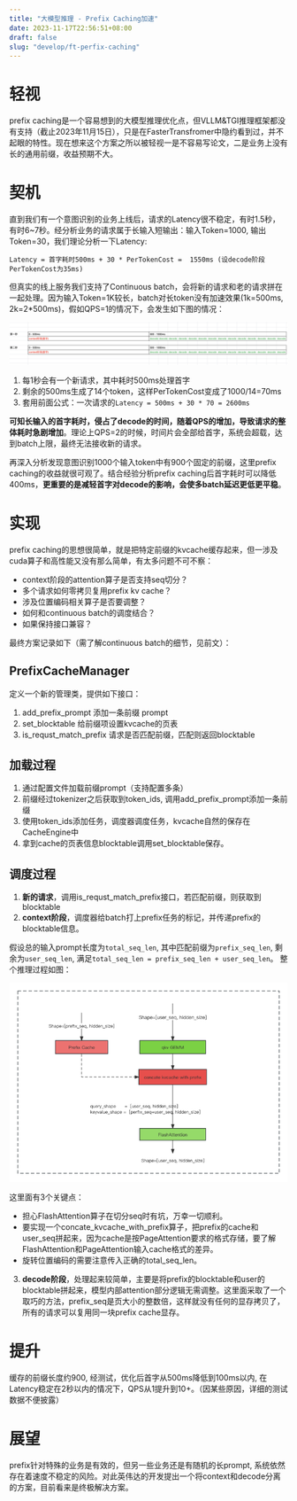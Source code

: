 ```yaml
---
title: "大模型推理 - Prefix Caching加速"
date: 2023-11-17T22:56:51+08:00
draft: false
slug: "develop/ft-perfix-caching"
---
```


# 轻视

prefix caching是一个容易想到的大模型推理优化点，但VLLM&TGI推理框架都没有支持（截止2023年11月15日），只是在FasterTransfromer中隐约看到过，并不起眼的特性。现在想来这个方案之所以被轻视一是不容易写论文，二是业务上没有长的通用前缀，收益预期不大。

# 契机
直到我们有一个意图识别的业务上线后，请求的Latency很不稳定，有时1.5秒，有时6~7秒。经分析业务的请求属于长输入短输出：输入Token=1000, 输出Token=30，我们理论分析一下Latency: 

`Latency = 首字耗时500ms + 30 * PerTokenCost =  1550ms (设decode阶段PerTokenCost为35ms)`

但真实的线上服务我们支持了Continuous batch，会将新的请求和老的请求拼在一起处理。因为输入Token=1K较长，batch对长token没有加速效果(1k=500ms, 2k=2*500ms)，假如QPS=1的情况下，会发生如下图的情况：

![image](/images/posts/prefix_caching/first_word.png)


1. 每1秒会有一个新请求，其中耗时500ms处理首字
2. 剩余的500ms生成了14个token，这样PerTokenCost变成了1000/14=70ms
3. 套用前面公式：一次请求的`Latency = 500ms + 30 * 70 = 2600ms`

**可知长输入的首字耗时，侵占了decode的时间，随着QPS的增加，导致请求的整体耗时急剧增加**。理论上QPS=2的时候，时间片会全部给首字，系统会超载，达到batch上限，最终无法接收新的请求。

再深入分析发现意图识别1000个输入token中有900个固定的前缀，这里prefix caching的收益就很可观了。结合经验分析prefix caching后首字耗时可以降低400ms，**更重要的是减轻首字对decode的影响，会使多batch延迟更低更平稳**。

# 实现

prefix caching的思想很简单，就是把特定前缀的kvcache缓存起来，但一涉及cuda算子和高性能又没有那么简单，有太多问题不可不察：

* context阶段的attention算子是否支持seq切分？ 
* 多个请求如何零拷贝复用prefix kv cache？
* 涉及位置编码相关算子是否要调整？
* 如何和continuous batch的调度结合？
* 如果保持接口兼容？

最终方案记录如下（需了解continuous batch的细节，见前文）：

## PrefixCacheManager
定义一个新的管理类，提供如下接口：
1. add_prefix_prompt  添加一条前缀	prompt
2. set_blocktable  给前缀项设置kvcache的页表
3. is_requst_match_prefix 请求是否匹配前缀，匹配则返回blocktable

## 加载过程
1. 通过配置文件加载前缀prompt（支持配置多条）
2. 前缀经过tokenizer之后获取到token_ids, 调用add_prefix_prompt添加一条前缀
3. 使用token_ids添加任务，调度器调度任务，kvcache自然的保存在CacheEngine中
4. 拿到cache的页表信息blocktable调用set_blocktable保存。

## 调度过程
1. **新的请求**，调用is_requst_match_prefix接口，若匹配前缀，则获取到blocktable
2. **context阶段**，调度器给batch打上prefix任务的标记，并传递prefix的blocktable信息。

假设总的输入prompt长度为`total_seq_len`, 其中匹配前缀为`prefix_seq_len`, 剩余为`user_seq_len`, 满足`total_seq_len = prefix_seq_len + user_seq_len`。
整个推理过程如图：

![image](/images/posts/prefix_caching/prefix_model.png)


这里面有3个关键点：
* 担心FlashAttention算子在切分seq时有坑，万幸一切顺利。
* 要实现一个concate_kvcache_with_prefix算子，把prefix的cache和user_seq拼起来，因为cache是按PageAttention要求的格式存储，要了解FlashAttention和PageAttention输入cache格式的差异。
* 旋转位置编码的需要注意传入正确的total_seq_len。

3. **decode阶段**，处理起来较简单，主要是将prefix的blocktable和user的blocktable拼起来，模型内部attention部分逻辑无需调整。这里面采取了一个取巧的方法，prefix_seq是页大小的整数倍，这样就没有任何的显存拷贝了，所有的请求可以复用同一块prefix cache显存。

# 提升

缓存的前缀长度约900, 经测试，优化后首字从500ms降低到100ms以内, 在Latency稳定在2秒以内的情况下，QPS从1提升到10+。（因某些原因，详细的测试数据不便披露）

# 展望

prefix针对特殊的业务是有效的，但另一些业务还是有随机的长prompt, 系统依然存在着速度不稳定的风险。对此英伟达的开发提出一个将context和decode分离的方案，目前看来是终极解决方案。




